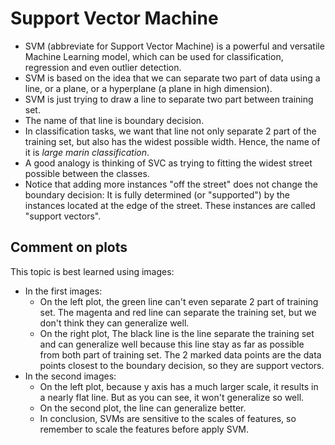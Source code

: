 # Support Vector Machine

- SVM (abbreviate for Support Vector Machine) is a powerful and versatile Machine Learning model, which can be used for classification, regression and even outlier detection.
- SVM is based on the idea that we can separate two part of data using a line, or a plane, or a hyperplane (a plane in high dimension).
- SVM is just trying to draw a line to separate two part between training set.
- The name of that line is boundary decision.
- In classification tasks, we want that line not only separate 2 part of the training set, but also has the widest possible width. Hence, the name of it is *large marin classification*.
- A good analogy is thinking of SVC as trying to fitting the widest street possible between the classes.
- Notice that adding more instances "off the street" does not change the boundary decision: It is fully determined (or "supported") by the instances located at the edge of the street. These instances are called "support vectors".

## Comment on plots
This topic is best learned using images:
- In the first images:
    - On the left plot, the green line can't even separate 2 part of training set. The magenta and red line can separate the training set, but we don't think they can generalize well.
    - On the right plot, The black line is the line separate the training set and can generalize well because this line stay as far as possible from both part of training set. The 2 marked data points are the data points closest to the boundary decision, so they are support vectors. 
- In the second images: 
    - On the left plot, because y axis has a much larger scale, it results in a nearly flat line. But as you can see, it won't generalize so well.
    - On the second plot, the line can generalize better.
    - In conclusion, SVMs are sensitive to the scales of features, so remember to scale the features before apply SVM. 